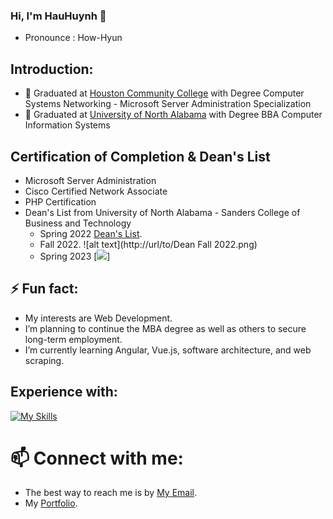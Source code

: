 ### Hi, I'm HauHuynh 👋
- Pronounce : How-Hyun

## Introduction:
- 💼 Graduated at [Houston Community College](https://www.hccs.edu/) with Degree Computer Systems Networking - Microsoft Server Administration Specialization
- 💼 Graduated at [University of North Alabama](https://una.edu/) with Degree BBA Computer Information Systems

## Certification of Completion & Dean's List
- Microsoft Server Administration
- Cisco Certified Network Associate
- PHP Certification
- Dean's List from University of North Alabama - Sanders College of Business and Technology
   + Spring 2022  [Dean's List](<img src="Dean Spring 2022.png"width="500" height="600">).
   + Fall 2022.   ![alt text](http://url/to/Dean Fall 2022.png)
   + Spring 2023 [<img src="img/Dean Spring 2023.png">]

## ⚡ Fun fact:
- My interests are Web Development.
- I’m planning to continue the MBA degree as well as others to secure long-term employment.
- I’m currently learning Angular, Vue.js, software architecture, and web scraping.

## Experience with:
[![My Skills](https://skillicons.dev/icons?i=aws,bash,bootstrap,cs,codepen,css,heroku,docker,eclipse,express,gcp,git,github,html,java,js,jquery,linux,md,mongodb,mysql,nodejs,php,powershell,pr,py,replit,selenium,visualstudio,vscode,&perline=16&theme=dark)](https://skillicons.dev)

# 📫 Connect with me:
- The best way to reach me is by [My Email](mailto:huynhanhhau90@gmail.com).
- My [Portfolio](https://hauhuynh90.github.io/Foxtrot/).


